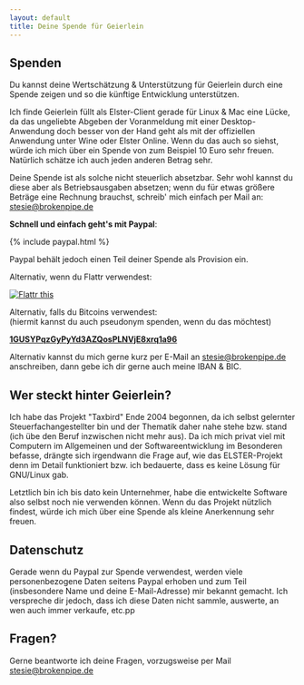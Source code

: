 ```yaml
---
layout: default
title: Deine Spende für Geierlein
---
```


Spenden
---------

Du kannst deine Wertschätzung & Unterstützung für Geierlein durch eine Spende
zeigen und so die künftige Entwicklung unterstützen.

Ich finde Geierlein füllt
als Elster-Client gerade für Linux & Mac eine Lücke, da das ungeliebte Abgeben der
Voranmeldung mit einer Desktop-Anwendung doch besser von der Hand geht als
mit der offiziellen Anwendung unter Wine oder Elster Online.
Wenn du das auch so siehst, würde ich mich über ein Spende von zum Beispiel 10 Euro
sehr freuen.  Natürlich schätze ich auch jeden anderen Betrag sehr.

Deine Spende ist als solche nicht steuerlich absetzbar.
Sehr wohl kannst du diese aber als Betriebsausgaben absetzen; wenn du
für etwas größere Beträge eine Rechnung brauchst, schreib' mich einfach per
Mail an: stesie@brokenpipe.de

<strong>Schnell und einfach geht's mit Paypal</strong>:

{% include paypal.html %}

Paypal behält jedoch einen Teil deiner Spende als Provision ein.


Alternativ, wenn du Flattr verwendest:

<a href="http://flattr.com/thing/1470914/Geierlein" target="_blank"><img src="http://api.flattr.com/button/flattr-badge-large.png" alt="Flattr this" title="Flattr this" border="0" /></a>

Alternativ, falls du Bitcoins verwendest: <br/>
(hiermit kannst du auch pseudonym spenden, wenn du das möchtest)

<a href="bitcoin:1GUSYPqzGyPyYd3AZQosPLNVjE8xrq1a96?amount=.025&message=Spende">
   <strong>1GUSYPqzGyPyYd3AZQosPLNVjE8xrq1a96</strong>
</a>

Alternativ kannst du mich gerne kurz per E-Mail an stesie@brokenpipe.de anschreiben,
dann gebe ich dir gerne auch meine IBAN & BIC.

Wer steckt hinter Geierlein?
------------------------------

Ich habe das Projekt "Taxbird" Ende 2004 begonnen, da
ich selbst gelernter Steuerfachangestellter bin und der Thematik daher nahe stehe bzw. stand (ich übe den Beruf inzwischen nicht mehr aus).
Da ich mich privat viel mit Computern im Allgemeinen und der Softwareentwicklung im Besonderen befasse,
drängte sich irgendwann die Frage auf, wie das ELSTER-Projekt denn im Detail funktioniert bzw. ich
bedauerte, dass es keine Lösung für GNU/Linux gab.

Letztlich bin ich bis dato kein Unternehmer, habe die entwickelte Software also selbst noch nie
verwenden können. Wenn du das Projekt nützlich findest, würde ich mich über eine Spende als
kleine Anerkennung sehr freuen.


Datenschutz
-------------

Gerade wenn du Paypal zur Spende verwendest, werden viele personenbezogene Daten seitens
Paypal erhoben und zum Teil (insbesondere Name und deine E-Mail-Adresse) mir bekannt gemacht.
Ich verspreche dir jedoch, dass ich diese Daten nicht sammle, auswerte, an wen auch immer
verkaufe, etc.pp

Fragen?
---------

Gerne beantworte ich deine Fragen, vorzugsweise per Mail stesie@brokenpipe.de
